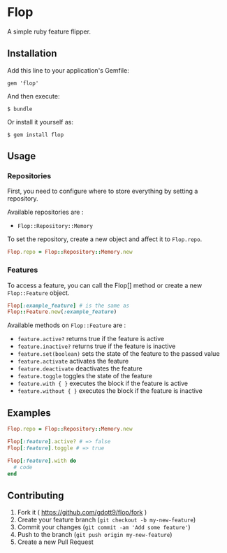 # Flop

A simple ruby feature flipper.

## Installation

Add this line to your application's Gemfile:

    gem 'flop'

And then execute:

    $ bundle

Or install it yourself as:

    $ gem install flop

## Usage

### Repositories

First, you need to configure where to store everything by setting a repository.

Available repositories are :
- `Flop::Repository::Memory`

To set the repository, create a new object and affect it to `Flop.repo`.
```ruby
Flop.repo = Flop::Repository::Memory.new
```

### Features

To access a feature, you can call the Flop[] method or create a new `Flop::Feature` object.
```ruby
Flop[:example_feature] # is the same as
Flop::Feature.new(:example_feature)
```

Available methods on `Flop::Feature` are :
- `feature.active?` returns true if the feature is active
- `feature.inactive?` returns true if the feature is inactive
- `feature.set(boolean)` sets the state of the feature to the passed value
- `feature.activate` activates the feature
- `feature.deactivate` deactivates the feature
- `feature.toggle` toggles the state of the feature
- `feature.with { }` executes the block if the feature is active
- `feature.without { }` executes the block if the feature is inactive

## Examples

```ruby
Flop.repo = Flop::Repository::Memory.new

Flop[:feature].active? # => false
Flop[:feature].toggle # => true

Flop[:feature].with do
  # code
end
```

## Contributing

1. Fork it ( https://github.com/gdott9/flop/fork )
2. Create your feature branch (`git checkout -b my-new-feature`)
3. Commit your changes (`git commit -am 'Add some feature'`)
4. Push to the branch (`git push origin my-new-feature`)
5. Create a new Pull Request
